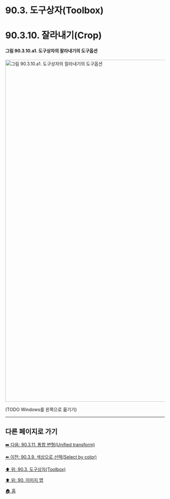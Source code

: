 # 90.3. 도구상자(Toolbox)
# 90.3.10. 잘라내기(Crop)

#### 그림 90.3.10.a1. 도구상자의 잘라내기의 도구옵션
<img width="1080" alt="그림 90.3.10.a1. 도구상자의 잘라내기의 도구옵션" environment="Windows 10 GIMP 2.10.36" src="https://github.com/wonder13662/gimp/assets/15767104/ae0a750a-215c-4a2e-a271-88c6690b892c">

(TODO Windows를 왼쪽으로 옮기기)

***

## 다른 페이지로 가기

[➡️ 다음: 90.3.11. 통합 변형(Unified transform)](./90-03-11-unified_transform.md)

[⬅️ 이전: 90.3.9. 색상으로 선택(Select by color)](./90-03-09-select_by_color.md)

[⬆️ 위: 90.3. 도구상자(Toolbox)](./90-03-00-toolbox.md)

[⬆️ 위: 90. 이미지 맵](./90-00-image-map.md)

[🏠 홈](./00-home.md)
